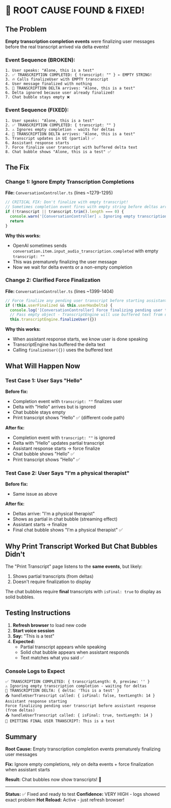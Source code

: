 # 🎯 ROOT CAUSE FOUND & FIXED!

## The Problem

**Empty transcription completion events** were finalizing user messages before the real transcript arrived via delta events!

### Event Sequence (BROKEN):

``` text
1. User speaks: "Alone, this is a test"
2. ✅ TRANSCRIPTION COMPLETED: { transcript: "" } ← EMPTY STRING!
3. 🔥 Calls finalizeUser with EMPTY transcript
4. User message finalized with nothing
5. 📝 TRANSCRIPTION DELTA arrives: "Alone, this is a test"
6. Delta ignored because user already finalized!
7. Chat bubble stays empty ❌
```

### Event Sequence (FIXED):

``` text
1. User speaks: "Alone, this is a test"
2. ✅ TRANSCRIPTION COMPLETED: { transcript: "" }
3. ⚠️ Ignores empty completion - waits for deltas
4. 📝 TRANSCRIPTION DELTA arrives: "Alone, this is a test"
5. Transcript updates in UI (partial) ✅
6. Assistant response starts
7. Force finalize user transcript with buffered delta text
8. Chat bubble shows "Alone, this is a test" ✅
```

## The Fix

### Change 1: Ignore Empty Transcription Completions

**File:** `ConversationController.ts` (lines ~1279-1295)

```typescript
// CRITICAL FIX: Don't finalize with empty transcript!
// Sometimes completion event fires with empty string before deltas arrive
if (!transcript || transcript.trim().length === 0) {
  console.warn('[ConversationController] ⚠️ Ignoring empty transcription completion')
  return
}
```

**Why this works:**

- OpenAI sometimes sends `conversation.item.input_audio_transcription.completed` with empty `transcript: ""`
- This was prematurely finalizing the user message
- Now we wait for delta events or a non-empty completion

### Change 2: Clarified Force Finalization

**File:** `ConversationController.ts` (lines ~1399-1404)

```typescript
// Force finalize any pending user transcript before starting assistant response
if (!this.userFinalized && this.userHasDelta) {
  console.log('[ConversationController] Force finalizing pending user transcript before assistant response (from deltas)')
  // Pass empty object - TranscriptEngine will use buffered text from deltas
  this.transcriptEngine.finalizeUser({})
```

**Why this works:**

- When assistant response starts, we know user is done speaking
- TranscriptEngine has buffered the delta text
- Calling `finalizeUser({})` uses the buffered text

## What Will Happen Now

### Test Case 1: User Says "Hello"

**Before fix:**

- Completion event with `transcript: ""` finalizes user
- Delta with "Hello" arrives but is ignored
- Chat bubble stays empty
- Print transcript shows "Hello" ✅ (different code path)

**After fix:**

- Completion event with `transcript: ""` is ignored
- Delta with "Hello" updates partial transcript
- Assistant response starts → force finalize
- Chat bubble shows "Hello" ✅
- Print transcript shows "Hello" ✅

### Test Case 2: User Says "I'm a physical therapist"

**Before fix:**

- Same issue as above

**After fix:**

- Deltas arrive: "I'm a physical therapist"
- Shows as partial in chat bubble (streaming effect)
- Assistant starts → finalize
- Final chat bubble shows "I'm a physical therapist" ✅

## Why Print Transcript Worked But Chat Bubbles Didn't

The "Print Transcript" page listens to the **same events**, but likely:

1. Shows partial transcripts (from deltas)
2. Doesn't require finalization to display

The chat bubbles require **final** transcripts with `isFinal: true` to display as solid bubbles.

## Testing Instructions

1. **Refresh browser** to load new code
2. **Start voice session**
3. **Say:** "This is a test"
4. **Expected:**
   - Partial transcript appears while speaking
   - Solid chat bubble appears when assistant responds
   - Text matches what you said ✅

### Console Logs to Expect

``` text
✅ TRANSCRIPTION COMPLETED: { transcriptLength: 0, preview: '' }
⚠️ Ignoring empty transcription completion - waiting for deltas
📝 TRANSCRIPTION DELTA: { delta: 'This is a test' }
📤 handleUserTranscript called: { isFinal: false, textLength: 14 }
Assistant response starting
Force finalizing pending user transcript before assistant response (from deltas)
📤 handleUserTranscript called: { isFinal: true, textLength: 14 }
🎯 EMITTING FINAL USER TRANSCRIPT: This is a test
```

## Summary

**Root Cause:** Empty transcription completion events prematurely finalizing user messages

**Fix:** Ignore empty completions, rely on delta events + force finalization when assistant starts

**Result:** Chat bubbles now show transcripts! 🎉

---

**Status:** ✅ Fixed and ready to test
**Confidence:** VERY HIGH - logs showed exact problem
**Hot Reload:** Active - just refresh browser!
